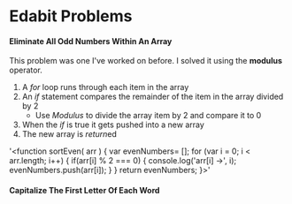 # Edabit Problems 

#### Eliminate All Odd Numbers Within An Array
This problem was one I've worked on before. I solved it using the **modulus** operator.
1. A *for* loop runs through each item in the array
1. An *if* statement compares the remainder of the item in the array divided by 2
    * Use *Modulus* to divide the array item by 2 and compare it to 0
1. When the *if* is true it gets pushed into a new array
1. The new array is *return*ed

'<function sortEven( arr ) {
    var evenNumbers= [];
    for (var i = 0; i < arr.length; i++) {
        if(arr[i] % 2 === 0) {
            console.log('arr[i] ->', i);
            evenNumbers.push(arr[i]);
        } 
    }
    return evenNumbers;
}>'

#### Capitalize The First Letter Of Each Word